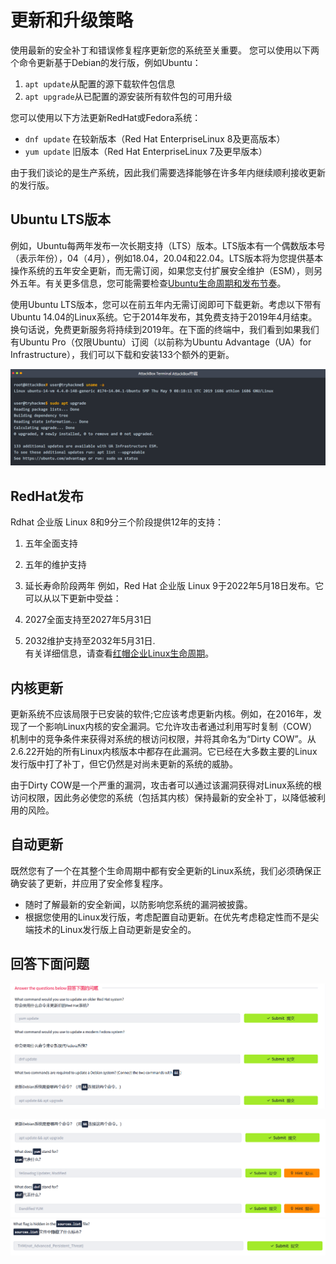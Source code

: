 # 更新和升级策略

使用最新的安全补丁和错误修复程序更新您的系统至关重要。
您可以使用以下两个命令更新基于Debian的发行版，例如Ubuntu：

1. `apt update`从配置的源下载软件包信息
2. `apt upgrade`从已配置的源安装所有软件包的可用升级

您可以使用以下方法更新RedHat或Fedora系统：

- `dnf update` 在较新版本（Red Hat EnterpriseLinux 8及更高版本）
- `yum update` 旧版本（Red Hat EnterpriseLinux 7及更早版本）

由于我们谈论的是生产系统，因此我们需要选择能够在许多年内继续顺利接收更新的发行版。

## Ubuntu LTS版本

例如，Ubuntu每两年发布一次长期支持（LTS）版本。LTS版本有一个偶数版本号（表示年份），04（4月），例如18.04，20.04和22.04。LTS版本将为您提供基本操作系统的五年安全更新，而无需订阅，如果您支付扩展安全维护（ESM），则另外五年。有关更多信息，您可能需要检查[Ubuntu生命周期和发布节奏](https://ubuntu.com/about/release-cycle)。

使用Ubuntu LTS版本，您可以在前五年内无需订阅即可下载更新。考虑以下带有Ubuntu 14.04的Linux系统。它于2014年发布，其免费支持于2019年4月结束。换句话说，免费更新服务将持续到2019年。在下面的终端中，我们看到如果我们有Ubuntu Pro（仅限Ubuntu）订阅（以前称为Ubuntu Advantage（UA）for Infrastructure），我们可以下载和安装133个额外的更新。

![](assets/6.update_policies/file-20241022174826.png)

## RedHat发布

Rdhat 企业版 Linux 8和9分三个阶段提供12年的支持：
1. 五年全面支持
2. 五年的维护支持
3. 延长寿命阶段两年
例如，Red Hat 企业版 Linux 9于2022年5月18日发布。它可以从以下更新中受益：

1. 2027全面支持至2027年5月31日
2.  2032维护支持至2032年5月31日.  
有关详细信息，请查看[红帽企业Linux生命周期](https://access.redhat.com/support/policy/updates/errata/)。

## 内核更新

更新系统不应该局限于已安装的软件;它应该考虑更新内核。例如，在2016年，发现了一个影响Linux内核的安全漏洞。它允许攻击者通过利用写时复制（COW）机制中的竞争条件来获得对系统的根访问权限，并将其命名为“Dirty COW”。从2.6.22开始的所有Linux内核版本中都存在此漏洞。它已经在大多数主要的Linux发行版中打了补丁，但它仍然是对尚未更新的系统的威胁。

由于Dirty COW是一个严重的漏洞，攻击者可以通过该漏洞获得对Linux系统的根访问权限，因此务必使您的系统（包括其内核）保持最新的安全补丁，以降低被利用的风险。

##  自动更新

既然您有了一个在其整个生命周期中都有安全更新的Linux系统，我们必须确保正确安装了更新，并应用了安全修复程序。

- 随时了解最新的安全新闻，以防影响您系统的漏洞被披露。
- 根据您使用的Linux发行版，考虑配置自动更新。在优先考虑稳定性而不是尖端技术的Linux发行版上自动更新是安全的。

## 回答下面问题

![](assets/6.update_policies/file-20241022180056.png)

![](assets/6.update_policies/file-20241022180127.png)
![](assets/6.update_policies/file-20241022180927.png)

